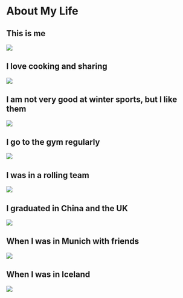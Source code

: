 # About My Life

## This is me
![](images/7f300feaa0cb4cc6e6aec540e8afac1.jpg)

## I love cooking and sharing
![](images/4244b941581fe6dd9fb2720065bf279.jpg)

## I am not very good at winter sports, but I like them
![](images/4cde905562540c1fc0b0c718a79f778.jpg)

## I go to the gym regularly
![](images/f959d568b865db712dd33cc04c60697.jpg)

## I was in a rolling team
![](images/84668ccb3c652c060ef22aabb585df5.jpg)

## I graduated in China and the UK
![](images/db9ae932dac5da92e3a93ab31629e6e.jpg)

## When I was in Munich with friends
![](images/061d997627d65b2a206c26b682e4255.jpg)

## When I was in Iceland
![](images/6064ee04caf09cbaa21f3122c2f9e37.jpg)







